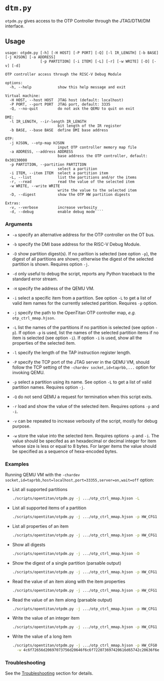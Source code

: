# `dtm.py`

`otpdm.py` gives access to the OTP Controller through the JTAG/DTM/DM interface.

## Usage

````text
usage: otpdm.py [-h] [-H HOST] [-P PORT] [-Q] [-l IR_LENGTH] [-b BASE] [-j HJSON] [-a ADDRESS]
                [-p PARTITION] [-i ITEM] [-L] [-r] [-w WRITE] [-D] [-v] [-d]

OTP controller access through the RISC-V Debug Module

options:
  -h, --help            show this help message and exit

Virtual machine:
  -H HOST, --host HOST  JTAG host (default: localhost)
  -P PORT, --port PORT  JTAG port, default: 3335
  -Q, --no-quit         do not ask the QEMU to quit on exit

DMI:
  -l IR_LENGTH, --ir-length IR_LENGTH
                        bit length of the IR register
  -b BASE, --base BASE  define DMI base address

OTP:
  -j HJSON, --otp-map HJSON
                        input OTP controller memory map file
  -a ADDRESS, --address ADDRESS
                        base address the OTP controller, default: 0x30130000
  -p PARTITION, --partition PARTITION
                        select a partition
  -i ITEM, --item ITEM  select a partition item
  -L, --list            list the partitions and/or the items
  -r, --read            read the value of the selected item
  -w WRITE, --write WRITE
                        write the value to the selected item
  -D, --digest          show the OTP HW partition digests

Extras:
  -v, --verbose         increase verbosity
  -d, --debug           enable debug mode````
````

### Arguments

* `-a` specify an alternative address for the OTP controller on the OT bus.

* `-b` specify the DMI base address for the RISC-V Debug Module.

* `-D` show partition digest(s). If no parition is selected (see option `-p`), the digest of all
       partitions are shown; otherwise the digest of the selected partition is shown. Requires
       option `-j`.

* `-d` only useful to debug the script, reports any Python traceback to the standard error stream.

* `-H` specify the address of the QEMU VM.

* `-i` select a specific item from a partition. See option `-L` to get a list of valid item names
       for the currently selected partition. Requires `-p` option.

* `-j` specify the path to the OpenTitan OTP controller map, _e.g._ `otp_ctrl_mmap.hjson`.

* `-L` list the names of the partitions if no partition is selected (see option `-p`). If option
       `-p` is used, list the names of the selected partition items if no item is selected (see
       option `-i`). If option `-i` is used, show all the properties of the selected item.

* `-l` specify the length of the TAP instruction register length.

* `-P` specify the TCP port of the JTAG server in the QEMU VM, should follow the TCP setting of the
  `-chardev socket,id=taprbb,...` option for invoking QEMU.

* `-p` select a partition using its name. See option `-L` to get a list of valid partition names.
       Requires option `-j`.

* `-Q` do not send QEMU a request for termination when this script exits.

* `-r` load and show the value of the selected item. Requires options `-p` and `-i`.

* `-v` can be repeated to increase verbosity of the script, mostly for debug purpose.

* `-w` store the value into the selected item. Requires options `-p` and `-i`. The value should be
       specifed as an hexadecimal or decimal integer for item whose size is less or equal to 8
       bytes. For larger items the value should be specified as a sequence of hexa-encoded bytes.

### Examples

Running QEMU VM with the `-chardev socket,id=taprbb,host=localhost,port=33355,server=on,wait=off`
option:

* List all supported partitions
  ````sh
  ./scripts/opentitan/otpdm.py -j .../otp_ctrl_mmap.hjson -L
  ````

* List all supported items of a partition
  ````sh
  ./scripts/opentitan/otpdm.py -j .../otp_ctrl_mmap.hjson -p HW_CFG1 -L
  ````

* List all properties of an item
  ````sh
  ./scripts/opentitan/otpdm.py -j .../otp_ctrl_mmap.hjson -p HW_CFG1 -i EN_SRAM_IFETCH -L
  ````

* Show all digests
  ````sh
  ./scripts/opentitan/otpdm.py -j .../otp_ctrl_mmap.hjson -D
  ````

* Show the digest of a single partition (parsable output)
  ````sh
  ./scripts/opentitan/otpdm.py -j .../otp_ctrl_mmap.hjson -p HW_CFG1 -D
  ````

* Read the value of an item along with the item properties
  ````sh
  ./scripts/opentitan/otpdm.py -j .../otp_ctrl_mmap.hjson -p HW_CFG1 -i EN_SRAM_IFETCH -r
  ````

* Read the value of an item along (parsable output)
  ````sh
  ./scripts/opentitan/otpdm.py -j .../otp_ctrl_mmap.hjson -p HW_CFG1 -i EN_SRAM_IFETCH -r
  ````

* Write the value of an integer item
  ````sh
  ./scripts/opentitan/otpdm.py -j .../otp_ctrl_mmap.hjson -p HW_CFG1 -i EN_SRAM_IFETCH -w 0xff
  ````

* Write the value of a long item
  ````sh
  ./scripts/opentitan/otpdm.py -j .../otp_ctrl_mmap.hjson -p HW_CFG0 -i DEVICE_ID \
    -w 4c6f72656d20697073756d20646f6c6f722073697420616d65742c20636f6e73
  ````

### Troubleshooting

See the [Troubleshooting](jtag-dm.md#troubleshooting) section for details.

